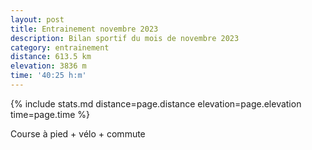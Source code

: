 ```yaml
---
layout: post
title: Entrainement novembre 2023
description: Bilan sportif du mois de novembre 2023
category: entrainement
distance: 613.5 km
elevation: 3836 m
time: '40:25 h:m'
---
```


{%
  include stats.md
  distance=page.distance
  elevation=page.elevation
  time=page.time
%}

Course à pied + vélo + commute

<!--
vim:spell spelllang=fr
-->
